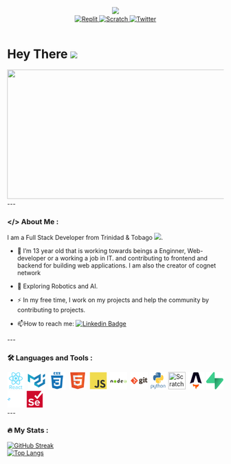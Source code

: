 <div id="header" align="center">
  <img src="https://avatars.githubusercontent.com/u/118761018?v=4" width="200"
       />
</div>

<div align="center" id="badges">
 <a href="https://replit.com/@StreamScribe">
<img src="https://img.shields.io/badge/Replit-orange?logo=replit&logoColor=white&style=for-the-badge" alt="Replit">
 </a>
  
  <a href="https://scratch.mit.edu/users/StreamScribes/">
<img src="https://img.shields.io/badge/scratch-yellow?style=for-the-badge&logo=scratch&logoColor=white" alt="Scratch">
  </a>
  
  <a href="#">
<img src="https://img.shields.io/badge/twitter-blue?style=for-the-badge&logo=twitter&logoColor=white" alt="Twitter">
  </a>
</div>
  <div align="center">
    <img src="https://komarev.com/ghpvc/?username=FlyNightSky&style=flat-square&color=blue" alt=""/>
  
  </div>

<h1>
  Hey There
  <img src="https://media.giphy.com/media/hvRJCLFzcasrR4ia7z/giphy.gif" width="30px"/>
</h1>
<div align="center">
  <img src="https://cdn.shopify.com/s/files/1/0306/6419/6141/articles/coding_languages.png?v=1619126283" width="600" height="300"/>
</div>

<div>
 ---

### </> About Me :
  I am a Full Stack Developer from Trinidad & Tobago <img src="https://media.giphy.com/media/WUlplcMpOCEmTGBtBW/giphy.gif" width="30">.
  - :telescope: I’m 13 year old that is working towards beings a Enginner, Web-developer or a working a job in IT.  and contributing to frontend and backend for building web applications. I am also the creator of cognet network

- 🤖 Exploring Robotics and AI.

- :zap: In my free time, I work on my projects and help the community by contributing to projects.

- :mailbox:How to reach me: [![Linkedin Badge](https://img.shields.io/badge/-Email-blue?style=flat&logo=Gmail&logoColor=white)](mailto:streamscribe@gmail.com?subject=Contact&body=Hello%20StreamScribe!)
</div>


<div>
---

### :hammer_and_wrench: Languages and Tools :
  
  <div>
  <img src="https://github.com/devicons/devicon/blob/master/icons/react/react-original-wordmark.svg" title="React" alt="React" width="40" height="40"/>&nbsp;
  <img src="https://github.com/devicons/devicon/blob/master/icons/materialui/materialui-original.svg" title="Material UI" alt="Material UI" width="40" height="40"/>&nbsp;
  <img src="https://github.com/devicons/devicon/blob/master/icons/css3/css3-plain-wordmark.svg"  title="CSS3" alt="CSS" width="40" height="40"/>&nbsp;
  <img src="https://github.com/devicons/devicon/blob/master/icons/html5/html5-original.svg" title="HTML5" alt="HTML" width="40" height="40"/>&nbsp;
  <img src="https://github.com/devicons/devicon/blob/master/icons/javascript/javascript-original.svg" title="JavaScript" alt="JavaScript" width="40" height="40"/>&nbsp;
  <img src="https://github.com/devicons/devicon/blob/master/icons/nodejs/nodejs-original-wordmark.svg" title="NodeJS" alt="NodeJS" width="40" height="40"/>&nbsp;
  <img src="https://github.com/devicons/devicon/blob/master/icons/git/git-original-wordmark.svg" title="Git" **alt="Git" width="40" height="40"/>
  <img src="https://github.com/devicons/devicon/blob/master/icons/python/python-original-wordmark.svg" title="Git" **alt="Git" width="40" height="40"/>
  <img src="https://play-lh.googleusercontent.com/AmzHCh6UEelYfh9AfWXh1WIOC0Z_Z69N9bTvEi-hbRhDe7XL04xuuQfvQXCKLHSHcgVk" title="Scratch" **alt="Scratch" width="40" height="40"/>

  <img src="https://raw.githubusercontent.com/github/explore/5cc0a03a302ec862c4aeac2a22a513ae31c35432/topics/astro/astro.png" title="Astro" alt="Astro.js" width="40" height="40"/>
  <img src="https://raw.githubusercontent.com/github/explore/f4ec5347a36e06540a69376753a7c37a8cb5a136/topics/supabase/supabase.png" title="Supabase" **alt="Supabase" width="40" height="40"/>
  <img src="https://github.com/devicons/devicon/blob/master/icons/tailwindcss/tailwindcss-original-wordmark.svg" title="Tailwind" **alt="Tailwind" width="40" height="40"/>
  <img src="https://github.com/devicons/devicon/blob/master/icons/selenium/selenium-original.svg" title="selenium" alt="selenium" width="40" height="40"/>
</div>
</div>

<div>
---

### :fire: My Stats :

  [![GitHub Streak](http://github-readme-streak-stats.herokuapp.com?user=FlyNightSky&theme=dark&background=000000)](https://git.io/streak-stats)<br>
  [![Top Langs](https://github-readme-stats.vercel.app/api/top-langs/?username=FlyNightSky&layout=compact&theme=vision-friendly-dark)](https://github.com/anuraghazra/github-readme-stats)
</div>






